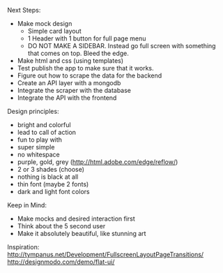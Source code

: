 Next Steps:
* Make mock design
  * Simple card layout
  * 1 Header with 1 button for full page menu
  * DO NOT MAKE A SIDEBAR. Instead go full screen with something that comes on top. Bleed the edge.
* Make html and css (using templates)
* Test publish the app to make sure that it works.
* Figure out how to scrape the data for the backend
* Create an API layer with a mongodb
* Integrate the scraper with the database
* Integrate the API with the frontend

Design principles:
* bright and colorful
* lead to call of action
* fun to play with
* super simple
* no whitespace
* purple, gold, grey (http://html.adobe.com/edge/reflow/)
* 2 or 3 shades (choose)
* nothing is black at all
* thin font (maybe 2 fonts)
* dark and light font colors

Keep in Mind:
* Make mocks and desired interaction first
* Think about the 5 second user
* Make it absolutely beautiful, like stunning art

Inspiration:
http://tympanus.net/Development/FullscreenLayoutPageTransitions/
http://designmodo.com/demo/flat-ui/
